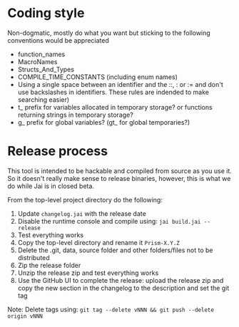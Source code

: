 # Coding style

Non-dogmatic, mostly do what you want but sticking to the following conventions would be appreciated

- function_names
- MacroNames
- Structs_And_Types
- COMPILE_TIME_CONSTANTS (including enum names)
- Using a single space between an identifier and the ::, : or := and don't use backslashes in identifiers. These rules are indended to make searching easier)
- t_ prefix for variables allocated in temporary storage? or functions returning strings in temporary storage?
- g_ prefix for global variables? (gt_ for global temporaries?)

# Release process

This tool is intended to be hackable and compiled from source as you use it. So it doesn't really make sense to release binaries, however, this is what we do while Jai is in closed beta.

From the top-level project directory do the following:

1. Update `changelog.jai` with the release date
2. Disable the runtime console and compile using: `jai build.jai -- release`
3. Test everything works
4. Copy the top-level directory and rename it `Prism-X.Y.Z`
5. Delete the .git, data, source folder and other folders/files not to be distributed
6. Zip the release folder
7. Unzip the release zip and test everything works
8. Use the GitHub UI to complete the release: upload the release zip and copy the new section in the changelog to the description and set the git tag

Note: Delete tags using: `git tag --delete vNNN && git push --delete origin vNNN`